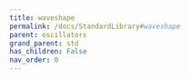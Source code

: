 ```yaml
---
title: waveshape
permalink: /docs/StandardLibrary#waveshape
parent: oscillators
grand_parent: std
has_children: False
nav_order: 0
---
```

